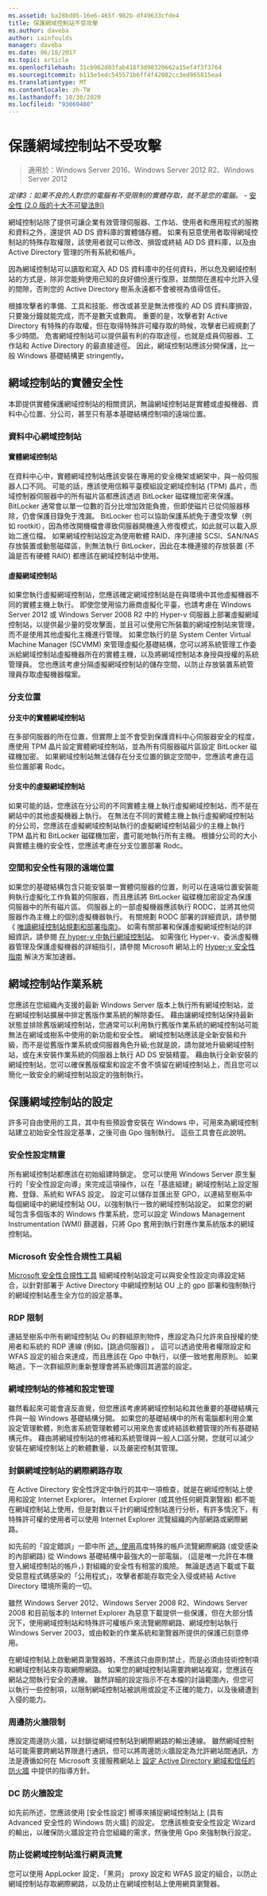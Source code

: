 ```yaml
---
ms.assetid: ba28bd05-16e6-465f-982b-df49633cfde4
title: 保護網域控制站不受攻擊
ms.author: daveba
author: iainfoulds
manager: daveba
ms.date: 06/18/2017
ms.topic: article
ms.openlocfilehash: 31cb962d03fab418f3d98320662a15ef4f3f3764
ms.sourcegitcommit: b115e5edc545571b6ff4f42082cc3ed965815ea4
ms.translationtype: MT
ms.contentlocale: zh-TW
ms.lasthandoff: 10/30/2020
ms.locfileid: "93069480"
---
```

# <a name="securing-domain-controllers-against-attack"></a>保護網域控制站不受攻擊

> 適用於：Windows Server 2016、Windows Server 2012 R2、Windows Server 2012

*定律3：如果不良的人對您的電腦有不受限制的實體存取，就不是您的電腦。* - [安全性 (2.0 版的十大不可變法則) ](https://www.microsoft.com/en-us/msrc?rtc=1)

網域控制站除了提供可讓企業有效管理伺服器、工作站、使用者和應用程式的服務和資料之外，還提供 AD DS 資料庫的實體儲存體。 如果有惡意使用者取得網域控制站的特殊存取權限，該使用者就可以修改、損毀或終結 AD DS 資料庫，以及由 Active Directory 管理的所有系統和帳戶。

因為網域控制站可以讀取和寫入 AD DS 資料庫中的任何資料，所以危及網域控制站的方式是，除非您能夠使用已知的良好備份進行復原，並關閉在進程中允許入侵的間隙，否則您的 Active Directory 樹系永遠都不會被視為值得信任。

根據攻擊者的準備、工具和技能、修改或甚至是無法修復的 AD DS 資料庫損毀，只要幾分鐘就能完成，而不是數天或數周。 重要的是，攻擊者對 Active Directory 有特殊的存取權，但在取得特殊許可權存取的時候，攻擊者已經規劃了多少時間。 危害網域控制站可以提供最有利的存取途徑，也就是成員伺服器、工作站和 Active Directory 的最直接途徑。 因此，網域控制站應該分開保護，比一般 Windows 基礎結構更 stringently。

## <a name="physical-security-for-domain-controllers"></a>網域控制站的實體安全性

本節提供實體保護網域控制站的相關資訊，無論網域控制站是實體或虛擬機器、資料中心位置、分公司，甚至只有基本基礎結構控制項的遠端位置。

### <a name="datacenter-domain-controllers"></a>資料中心網域控制站

#### <a name="physical-domain-controllers"></a>實體網域控制站

在資料中心中，實體網域控制站應該安裝在專用的安全機架或網架中，與一般伺服器人口不同。 可能的話，應該使用信賴平臺模組設定網域控制站 (TPM) 晶片，而域控制器伺服器中的所有磁片區都應該透過 BitLocker 磁碟機加密來保護。 BitLocker 通常會以單一位數的百分比增加效能負擔，但即使磁片已從伺服器移除，仍會保護目錄免于洩漏。 BitLocker 也可以協助保護系統免于遭受攻擊（例如 rootkit），因為修改開機檔會導致伺服器開機進入修復模式，如此就可以載入原始二進位檔。 如果網域控制站設定為使用軟體 RAID、序列連接 SCSI、SAN/NAS 存放裝置或動態磁碟區，則無法執行 BitLocker，因此在本機連接的存放裝置 (不論是否有硬體 RAID) 都應該在網域控制站中使用。

#### <a name="virtual-domain-controllers"></a>虛擬網域控制站

如果您執行虛擬網域控制站，您應該確定網域控制站是在與環境中其他虛擬機器不同的實體主機上執行。 即使您使用協力廠商虛擬化平臺，也請考慮在 Windows Server 2012 或 Windows Server 2008 R2 中的 Hyper-v 伺服器上部署虛擬網域控制站，以提供最少量的受攻擊面，並且可以使用它所裝載的網域控制站來管理，而不是使用其他虛擬化主機進行管理。 如果您執行的是 System Center Virtual Machine Manager (SCVMM) 來管理虛擬化基礎結構，您可以將系統管理工作委派給網域控制站虛擬機器所在的實體主機，以及將網域控制站本身授與授權的系統管理員。 您也應該考慮分隔虛擬網域控制站的儲存空間，以防止存放裝置系統管理員存取虛擬機器檔案。

### <a name="branch-locations"></a>分支位置

#### <a name="physical-domain-controllers-in-branches"></a>分支中的實體網域控制站

在多部伺服器的所在位置，但實際上並不會受到保護資料中心伺服器安全的程度，應使用 TPM 晶片設定實體網域控制站，並為所有伺服器磁片區設定 BitLocker 磁碟機加密。 如果網域控制站無法儲存在分支位置的鎖定空間中，您應該考慮在這些位置部署 Rodc。

#### <a name="virtual-domain-controllers-in-branches"></a>分支中的虛擬網域控制站

如果可能的話，您應該在分公司的不同實體主機上執行虛擬網域控制站，而不是在網站中的其他虛擬機器上執行。 在無法在不同的實體主機上執行虛擬網域控制站的分公司，您應該在虛擬網域控制站執行的虛擬網域控制站最少的主機上執行 TPM 晶片和 BitLocker 磁碟機加密，盡可能地執行所有主機。 根據分公司的大小與實體主機的安全性，您應該考慮在分支位置部署 Rodc。

### <a name="remote-locations-with-limited-space-and-security"></a>空間和安全性有限的遠端位置

如果您的基礎結構包含只能安裝單一實體伺服器的位置，則可以在遠端位置安裝能夠執行虛擬化工作負載的伺服器，而且應該將 BitLocker 磁碟機加密設定為保護伺服器中的所有磁片區。 伺服器上的一部虛擬機器應該執行 RODC，並將其他伺服器作為主機上的個別虛擬機器執行。 有關規劃 RODC 部署的詳細資訊，請參閱《 [唯讀網域控制站規劃和部署指南》](/previous-versions/windows/it-pro/windows-server-2008-r2-and-2008/cc771744(v=ws.10))。 如需有關部署和保護虛擬網域控制站的詳細資訊，請參閱 [在 hyper-v 中執行網域控制站](/previous-versions/windows/it-pro/windows-server-2008-r2-and-2008/dd363553(v=ws.10))。 如需強化 Hyper-v、委派虛擬機器管理及保護虛擬機器的詳細指引，請參閱 Microsoft 網站上的 [Hyper-v 安全性指南](https://www.microsoft.com/download/details.aspx?id=16650) 解決方案加速器。

## <a name="domain-controller-operating-systems"></a>網域控制站作業系統

您應該在您組織內支援的最新 Windows Server 版本上執行所有網域控制站，並在網域控制站擴展中排定舊版作業系統的解除委任。 藉由讓網域控制站保持最新狀態並排除舊版網域控制站，您通常可以利用執行舊版作業系統的網域控制站可能無法在網域或樹系中使用的新功能和安全性。 網域控制站應該是全新安裝和升級，而不是從舊版作業系統或伺服器角色升級;也就是說，請勿就地升級網域控制站，或在未安裝作業系統的伺服器上執行 AD DS 安裝精靈。 藉由執行全新安裝的網域控制站，您可以確保舊版檔案和設定不會不慎留在網域控制站上，而且您可以簡化一致安全的網域控制站設定的強制執行。

## <a name="secure-configuration-of-domain-controllers"></a>保護網域控制站的設定

許多可自由使用的工具，其中有些預設會安裝在 Windows 中，可用來為網域控制站建立初始安全性設定基準，之後可由 Gpo 強制執行。 這些工具會在此說明。

### <a name="security-configuration-wizard"></a>安全性設定精靈

所有網域控制站都應該在初始組建時鎖定。 您可以使用 Windows Server 原生髮行的「安全性設定向導」來完成這項操作，以在「基底組建」網域控制站上設定服務、登錄、系統和 WFAS 設定。 設定可以儲存並匯出至 GPO，以連結至樹系中每個網域中的網域控制站 OU，以強制執行一致的網域控制站設定。 如果您的網域包含多個版本的 Windows 作業系統，您可以設定 Windows Management Instrumentation (WMI) 篩選器，只將 Gpo 套用到執行對應作業系統版本的網域控制站。

### <a name="microsoft-security-compliance-toolkit"></a>Microsoft 安全性合規性工具組

[Microsoft 安全性合規性工具](https://microsoft.com/download/details.aspx?id=55319) 組網域控制站設定可以與安全性設定向導設定結合，以針對部署于 Active Directory 中網域控制站 OU 上的 gpo 部署和強制執行的網域控制站產生全方位的設定基準。

### <a name="rdp-restrictions"></a>RDP 限制

連結至樹系中所有網域控制站 Ou 的群組原則物件，應設定為只允許來自授權的使用者和系統的 RDP 連線 (例如，[跳過伺服器]) 。 這可以透過使用者權限設定和 WFAS 設定的組合來達成，而且應該在 Gpo 中執行，以便一致地套用原則。 如果略過，下一次群組原則重新整理會將系統傳回其適當的設定。

### <a name="patch-and-configuration-management-for-domain-controllers"></a>網域控制站的修補和設定管理

雖然看起來可能會違反直覺，但您應該考慮將網域控制站和其他重要的基礎結構元件與一般 Windows 基礎結構分開。 如果您的基礎結構中的所有電腦都利用企業設定管理軟體，則危害系統管理軟體可以用來危害或終結該軟體管理的所有基礎結構元件。 藉由將網域控制站的修補和系統管理與一般人口區分開，您就可以減少安裝在網域控制站上的軟體數量，以及嚴密控制其管理。

### <a name="blocking-internet-access-for-domain-controllers"></a>封鎖網域控制站的網際網路存取

在 Active Directory 安全性評定中執行的其中一項檢查，就是在網域控制站上使用和設定 Internet Explorer。 Internet Explorer (或其他任何網頁瀏覽器) 都不能在網域控制站上使用，但是對數以千計的網域控制站進行分析，有許多情況下，有特殊許可權的使用者可以使用 Internet Explorer 流覽組織的內部網路或網際網路。

如先前的「設定錯誤」一節中所 [述，使用](../../../ad-ds/plan/security-best-practices/Avenues-to-Compromise.md)高度特殊的帳戶流覽網際網路 (或受感染的內部網路) 從 Windows 基礎結構中最強大的一部電腦， (這是唯一允許在本機登入網域控制站的帳戶，) 對組織的安全性有相當的風險。 無論是透過下載或下載受惡意程式碼感染的「公用程式」，攻擊者都能存取完全入侵或終結 Active Directory 環境所需的一切。

雖然 Windows Server 2012、Windows Server 2008 R2、Windows Server 2008 和目前版本的 Internet Explorer 為惡意下載提供一些保護，但在大部分情況下，使用網域控制站和特殊許可權帳戶來流覽網際網路、網域控制站執行 Windows Server 2003，或由較新的作業系統和瀏覽器所提供的保護已刻意停用。

在網域控制站上啟動網頁瀏覽器時，不應該只由原則禁止，而是必須由技術控制項和網域控制站來存取網際網路。 如果您的網域控制站需要跨網站複寫，您應該在網站之間執行安全的連線。 雖然詳細的設定指示不在本檔的討論範圍內，但您可以執行一些控制項，以限制網域控制站被誤用或設定不正確的能力，以及後續遭到入侵的能力。

### <a name="perimeter-firewall-restrictions"></a>周邊防火牆限制

應設定周邊防火牆，以封鎖從網域控制站到網際網路的輸出連線。 雖然網域控制站可能需要跨網站界限進行通訊，但可以將周邊防火牆設定為允許網站間通訊，方法是遵循如何在 Microsoft 支援服務網站上 [設定 Active Directory 網域和信任的防火牆](https://support.microsoft.com/kb/179442) 中提供的指導方針。

### <a name="dc-firewall-configurations"></a>DC 防火牆設定

如先前所述，您應該使用 [安全性設定] 嚮導來捕捉網域控制站上 [具有 Advanced 安全性的 Windows 防火牆] 的設定。 您應該檢查安全性設定 Wizard 的輸出，以確保防火牆設定符合您組織的需求，然後使用 Gpo 來強制執行設定。

### <a name="preventing-web-browsing-from-domain-controllers"></a>防止從網域控制站進行網頁流覽

您可以使用 AppLocker 設定、「黑洞」 proxy 設定和 WFAS 設定的組合，以防止網域控制站存取網際網路，以及防止在網域控制站上使用網頁瀏覽器。
